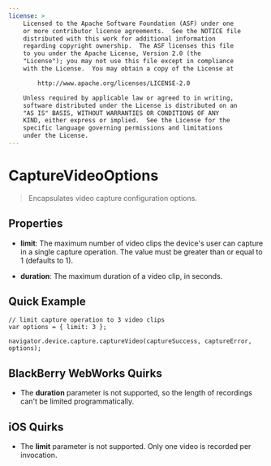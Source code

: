 ```yaml
---
license: >
    Licensed to the Apache Software Foundation (ASF) under one
    or more contributor license agreements.  See the NOTICE file
    distributed with this work for additional information
    regarding copyright ownership.  The ASF licenses this file
    to you under the Apache License, Version 2.0 (the
    "License"); you may not use this file except in compliance
    with the License.  You may obtain a copy of the License at

        http://www.apache.org/licenses/LICENSE-2.0

    Unless required by applicable law or agreed to in writing,
    software distributed under the License is distributed on an
    "AS IS" BASIS, WITHOUT WARRANTIES OR CONDITIONS OF ANY
    KIND, either express or implied.  See the License for the
    specific language governing permissions and limitations
    under the License.
---
```


# CaptureVideoOptions

> Encapsulates video capture configuration options.

## Properties

- __limit__: The maximum number of video clips the device's user can capture in a single capture operation.  The value must be greater than or equal to 1 (defaults to 1).

- __duration__: The maximum duration of a video clip, in seconds.

## Quick Example

    // limit capture operation to 3 video clips
    var options = { limit: 3 };

    navigator.device.capture.captureVideo(captureSuccess, captureError, options);

## BlackBerry WebWorks Quirks

- The __duration__ parameter is not supported, so the length of recordings can't be limited programmatically.

## iOS Quirks

- The __limit__ parameter is not supported.  Only one video is recorded per invocation.

